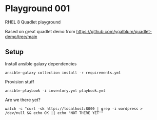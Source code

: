 # Playground 001

RHEL 8 Quadlet playground

Based on great quadlet demo from https://github.com/ygalblum/quadlet-demo/tree/main

## Setup

Install ansible galaxy dependencies
```
ansible-galaxy collection install -r requirements.yml
```

Provision stuff
```
ansible-playbook -i inventory.yml playbook.yml
```

Are we there yet?
```
watch -c "curl -sk https://localhost:8000 | grep -i wordpress > /dev/null && echo OK || echo 'NOT THERE YET'"
```


